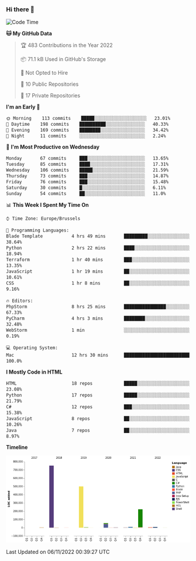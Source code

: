 ### Hi there 👋

<!--START_SECTION:waka-->
![Code Time](http://img.shields.io/badge/Code%20Time-1%2C150%20hrs%2054%20mins-blue)

**🐱 My GitHub Data** 

> 🏆 483 Contributions in the Year 2022
 > 
> 📦 71.1 kB Used in GitHub's Storage 
 > 
> 🚫 Not Opted to Hire
 > 
> 📜 10 Public Repositories 
 > 
> 🔑 17 Private Repositories  
 > 
**I'm an Early 🐤** 

```text
🌞 Morning    113 commits    █████░░░░░░░░░░░░░░░░░░░░   23.01% 
🌆 Daytime    198 commits    ██████████░░░░░░░░░░░░░░░   40.33% 
🌃 Evening    169 commits    ████████░░░░░░░░░░░░░░░░░   34.42% 
🌙 Night      11 commits     ░░░░░░░░░░░░░░░░░░░░░░░░░   2.24%

```
📅 **I'm Most Productive on Wednesday** 

```text
Monday       67 commits     ███░░░░░░░░░░░░░░░░░░░░░░   13.65% 
Tuesday      85 commits     ████░░░░░░░░░░░░░░░░░░░░░   17.31% 
Wednesday    106 commits    █████░░░░░░░░░░░░░░░░░░░░   21.59% 
Thursday     73 commits     ███░░░░░░░░░░░░░░░░░░░░░░   14.87% 
Friday       76 commits     ███░░░░░░░░░░░░░░░░░░░░░░   15.48% 
Saturday     30 commits     █░░░░░░░░░░░░░░░░░░░░░░░░   6.11% 
Sunday       54 commits     ██░░░░░░░░░░░░░░░░░░░░░░░   11.0%

```


📊 **This Week I Spent My Time On** 

```text
⌚︎ Time Zone: Europe/Brussels

💬 Programming Languages: 
Blade Template           4 hrs 49 mins       █████████░░░░░░░░░░░░░░░░   38.64% 
Python                   2 hrs 22 mins       ████░░░░░░░░░░░░░░░░░░░░░   18.94% 
Terraform                1 hr 40 mins        ███░░░░░░░░░░░░░░░░░░░░░░   13.35% 
JavaScript               1 hr 19 mins        ██░░░░░░░░░░░░░░░░░░░░░░░   10.61% 
CSS                      1 hr 8 mins         ██░░░░░░░░░░░░░░░░░░░░░░░   9.16%

🔥 Editors: 
PhpStorm                 8 hrs 25 mins       ████████████████░░░░░░░░░   67.33% 
PyCharm                  4 hrs 3 mins        ████████░░░░░░░░░░░░░░░░░   32.48% 
WebStorm                 1 min               ░░░░░░░░░░░░░░░░░░░░░░░░░   0.19%

💻 Operating System: 
Mac                      12 hrs 30 mins      █████████████████████████   100.0%

```

**I Mostly Code in HTML** 

```text
HTML                     18 repos            █████░░░░░░░░░░░░░░░░░░░░   23.08% 
Python                   17 repos            █████░░░░░░░░░░░░░░░░░░░░   21.79% 
C#                       12 repos            ███░░░░░░░░░░░░░░░░░░░░░░   15.38% 
JavaScript               8 repos             ██░░░░░░░░░░░░░░░░░░░░░░░   10.26% 
Java                     7 repos             ██░░░░░░░░░░░░░░░░░░░░░░░   8.97%

```


**Timeline**

![Chart not found](https://raw.githubusercontent.com/guillaumedeplancke/guillaumedeplancke/main/charts/bar_graph.png) 


 Last Updated on 06/11/2022 00:39:27 UTC
<!--END_SECTION:waka-->
